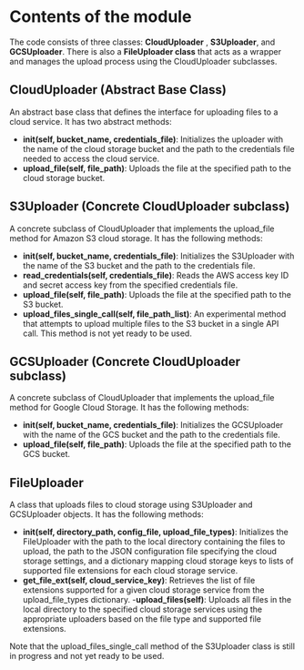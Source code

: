 
# Contents of the module

The code consists of three classes:  **CloudUploader** , **S3Uploader**, and **GCSUploader**. There is also a **FileUploader class** that acts as a wrapper and manages the upload process using the CloudUploader subclasses.


## CloudUploader (Abstract Base Class)
An abstract base class that defines the interface for uploading files to a cloud service. It has two abstract methods:

- **__init__(self, bucket_name, credentials_file)**: Initializes the uploader with the name of the cloud storage bucket and the path to the credentials file needed to access the cloud service.
- **upload_file(self, file_path)**: Uploads the file at the specified path to the cloud storage bucket.

## S3Uploader (Concrete CloudUploader subclass)
A concrete subclass of CloudUploader that implements the upload_file method for Amazon S3 cloud storage. It has the following methods:

- **__init__(self, bucket_name, credentials_file)**: Initializes the S3Uploader with the name of the S3 bucket and the path to the credentials file.
- **read_credentials(self, credentials_file)**: Reads the AWS access key ID and secret access key from the specified credentials file.
- **upload_file(self, file_path)**: Uploads the file at the specified path to the S3 bucket.
- **upload_files_single_call(self, file_path_list)**: An experimental method that attempts to upload multiple files to the S3 bucket in a single API call. This method is not yet ready to be used.
## GCSUploader (Concrete CloudUploader subclass)
A concrete subclass of CloudUploader that implements the upload_file method for Google Cloud Storage. It has the following methods:

- **__init__(self, bucket_name, credentials_file)**: Initializes the GCSUploader with the name of the GCS bucket and the path to the credentials file.
- **upload_file(self, file_path)**: Uploads the file at the specified path to the GCS bucket.
## FileUploader
A class that uploads files to cloud storage using S3Uploader and GCSUploader objects. It has the following methods:

- **__init__(self, directory_path, config_file, upload_file_types)**: Initializes the FileUploader with the path to the local directory containing the files to upload, the path to the JSON configuration file specifying the cloud storage settings, and a dictionary mapping cloud storage keys to lists of supported file extensions for each cloud storage service.
- **get_file_ext(self, cloud_service_key)**: Retrieves the list of file extensions supported for a given cloud storage service from the upload_file_types dictionary.
-**upload_files(self)**: Uploads all files in the local directory to the specified cloud storage services using the appropriate uploaders based on the file type and supported file extensions.

Note that the upload_files_single_call method of the S3Uploader class is still in progress and not yet ready to be used.
